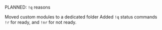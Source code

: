 PLANNED: `!q` reasons

Moved custom modules to a dedicated folder
Added `!q` status commands `!r` for ready, and `!nr` for not ready.